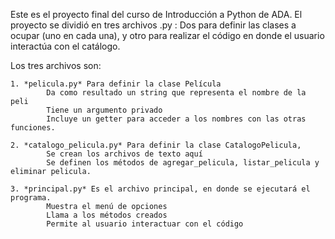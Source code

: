 Este es el proyecto final del curso de Introducción a Python de ADA.
El proyecto se dividió en tres archivos .py : Dos para definir las clases a ocupar (uno en cada una), y otro para realizar el código en donde el usuario interactúa con el catálogo.

Los tres archivos son:

    1. *pelicula.py* Para definir la clase Película
            Da como resultado un string que representa el nombre de la peli
            Tiene un argumento privado
            Incluye un getter para acceder a los nombres con las otras funciones. 

    2. *catalogo_pelicula.py* Para definir la clase CatalogoPelicula, 
            Se crean los archivos de texto aquí
            Se definen los métodos de agregar_pelicula, listar_pelicula y eliminar pelicula. 
    
    3. *principal.py* Es el archivo principal, en donde se ejecutará el programa.
            Muestra el menú de opciones
            Llama a los métodos creados
            Permite al usuario interactuar con el código 
